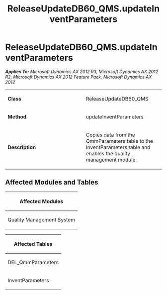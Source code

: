 ﻿---
title: ReleaseUpdateDB60_QMS.updateInventParameters
TOCTitle: ReleaseUpdateDB60_QMS.updateInventParameters
ms:assetid: 54d56f9d-6725-7b2a-a560-affc6097aa8b
ms:mtpsurl: https://msdn.microsoft.com/en-us/library/JJ736150(v=AX.60)
ms:contentKeyID: 49708326
ms.date: 05/18/2015
mtps_version: v=AX.60
---

# ReleaseUpdateDB60\_QMS.updateInventParameters 


_**Applies To:** Microsoft Dynamics AX 2012 R3, Microsoft Dynamics AX 2012 R2, Microsoft Dynamics AX 2012 Feature Pack, Microsoft Dynamics AX 2012_

<table>
<colgroup>
<col style="width: 50%" />
<col style="width: 50%" />
</colgroup>
<tbody>
<tr class="odd">
<td><p><strong>Class</strong></p></td>
<td><p>ReleaseUpdateDB60_QMS</p></td>
</tr>
<tr class="even">
<td><p><strong>Method</strong></p></td>
<td><p>updateInventParameters</p></td>
</tr>
<tr class="odd">
<td><p><strong>Description</strong></p></td>
<td><p>Copies data from the QmmParameters table to the InventParameters table and enables the quality management module.</p></td>
</tr>
</tbody>
</table>


## Affected Modules and Tables

<table>
<colgroup>
<col style="width: 100%" />
</colgroup>
<thead>
<tr class="header">
<th><p>Affected Modules</p></th>
</tr>
</thead>
<tbody>
<tr class="odd">
<td><p>Quality Management System</p></td>
</tr>
</tbody>
</table>


<table>
<colgroup>
<col style="width: 100%" />
</colgroup>
<thead>
<tr class="header">
<th><p>Affected Tables</p></th>
</tr>
</thead>
<tbody>
<tr class="odd">
<td><p>DEL_QmmParameters</p></td>
</tr>
<tr class="even">
<td><p>InventParameters</p></td>
</tr>
</tbody>
</table>

  



